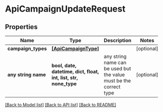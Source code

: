 # ApiCampaignUpdateRequest


## Properties
Name | Type | Description | Notes
------------ | ------------- | ------------- | -------------
**campaign_types** | [**[ApiCampaignType]**](ApiCampaignType.md) |  | [optional] 
**any string name** | **bool, date, datetime, dict, float, int, list, str, none_type** | any string name can be used but the value must be the correct type | [optional]

[[Back to Model list]](../README.md#documentation-for-models) [[Back to API list]](../README.md#documentation-for-api-endpoints) [[Back to README]](../README.md)


